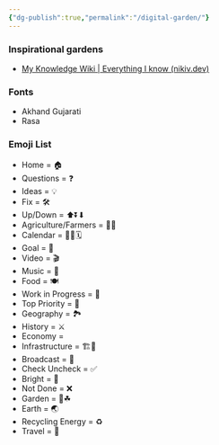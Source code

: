 ```yaml
---
{"dg-publish":true,"permalink":"/digital-garden/"}
---
```


### Inspirational gardens
- [My Knowledge Wiki | Everything I know (nikiv.dev)](https://wiki.nikiv.dev/)
### Fonts
- Akhand Gujarati
- Rasa
### Emoji List
- Home = 🏠
- Questions = ❓ 
- Ideas = 💡
- Fix = 🛠
- Up/Down = ⬆⏬⬇
- Agriculture/Farmers = 👨‍🌾
- Calendar = 📅📆🗓
- Goal = 🎯
- Video = 🎬
- Music = 🎼
- Food = 🍽
- Work in Progress = 🚧
- Top Priority = 🚨
- Geography = 🏞
- History = ⚔
- Economy = 
- Infrastructure = 🏗🧱
- Broadcast = 📢
- Check Uncheck = ✅
- Bright = 🔆
- Not Done = ❌
- Garden = 🌱☘
- Earth = 🌏
- Recycling Energy = ♻
- Travel = 🧳

